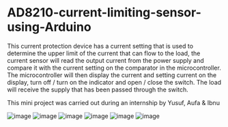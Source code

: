 # AD8210-current-limiting-sensor-using-Arduino
This current protection device has a current setting that is used to determine the upper limit of the current that can flow to the load, the current sensor will read the output current from the power supply and compare it with the current setting on the comparator in the microcontroller. The microcontroller will then display the current and setting current on the display, turn off / turn on the indicator and open / close the switch. The load will receive the supply that has been passed through the switch.

This mini project was carried out during an internship by Yusuf, Aufa & Ibnu

![image](https://drive.google.com/uc?export=view&id=1CDOe8Q1eZJkvEZjoMWh4NUX-H5ju3fuQ)
![image](https://drive.google.com/uc?export=view&id=1yOfZ8sjOYlgsZymrflXr290fM1PLXyKa)
![image](https://drive.google.com/uc?export=view&id=1YMcqQ_2QNQMaPjEfY8bU7MUxxMni3af2)
![image](https://drive.google.com/uc?export=view&id=1_U7kOGEhQLuUuY7MhvAAdNKHKSEeqn_8)
![image](https://drive.google.com/uc?export=view&id=1hPAcHy6-fd8nxicAeFn3t4HzxromxBAp)
![image](https://drive.google.com/uc?export=view&id=16e6WHbZtrtpYTWJ6vzXt8NZ3Ud0TDePK)
